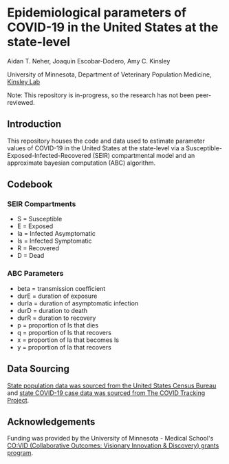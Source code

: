 # Epidemiological parameters of COVID-19 in the United States at the state-level
Aidan T. Neher, Joaquin Escobar-Dodero, Amy C. Kinsley


University of Minnesota, Department of Veterinary Population Medicine, [Kinsley Lab](http://kinsleylab.umn.edu/)


Note: This repository is in-progress, so the research has not been peer-reviewed.


## Introduction
This repository houses the code and data used to estimate parameter values of COVID-19 in the United States at the state-level via a Susceptible-Exposed-Infected-Recovered (SEIR) compartmental model and an approximate bayesian computation (ABC) algorithm.


## Codebook
### SEIR Compartments
* S = Susceptible
* E = Exposed
* Ia = Infected Asymptomatic
* Is = Infected Symptomatic
* R = Recovered
* D = Dead

### ABC Parameters
* beta = transmission coefficient
* durE = duration of exposure
* durIa = duration of asymptomatic infection
* durD = duration to death
* durR = duration to recovery
* p = proportion of Is that dies
* q = proportion of Is that recovers
* x = proportion of Ia that becomes Is
* y = proportion of Ia that recovers

## Data Sourcing
[State population data was sourced from the United States Census Bureau](https://www.census.gov/data/datasets/time-series/demo/popest/2010s-state-total.html#par_textimage_500989927) and [state COVID-19 case data was sourced from The COVID Tracking Project](https://covidtracking.com/data).  

## Acknowledgements
Funding was provided by the University of Minnesota - Medical School's [CO:VID (Collaborative Outcomes: Visionary Innovation &amp; Discovery) grants program](https://clinicalaffairs.umn.edu/umn-covid-19-research/parameter-values-covid-19-united-states.). 